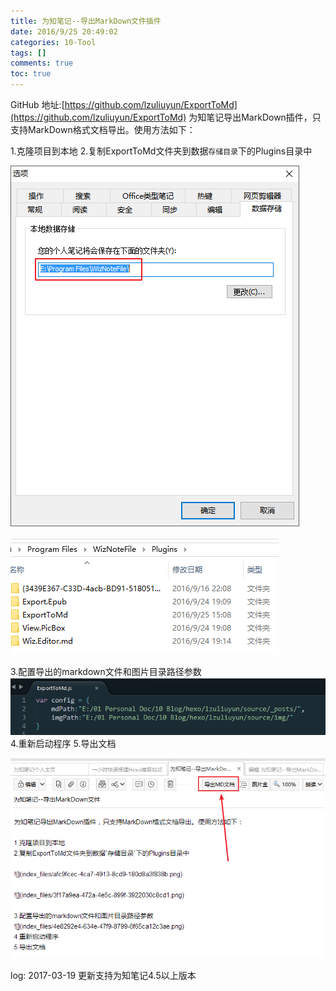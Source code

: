 ```yaml
---
title: 为知笔记--导出MarkDown文件插件
date: 2016/9/25 20:49:02
categories: 10-Tool
tags: []
comments: true
toc: true
---
```

GitHub 地址:[https://github.com/lzuliuyun/ExportToMd](https://github.com/lzuliuyun/ExportToMd)
为知笔记导出MarkDown插件，只支持MarkDown格式文档导出。使用方法如下：

1.克隆项目到本地
2.复制ExportToMd文件夹到数据`存储目录`下的Plugins目录中

![](/img/afc9fcec-4ca7-4913-8cd9-180d8a3f838b.png)

![](/img/3f17a9ea-472a-4e5c-899f-3922030c8cd1.png)

3.配置导出的markdown文件和图片目录路径参数
![](/img/4e8292e4-634e-47f9-8799-6f65ca12c3ae.png)
4.重新启动程序
5.导出文档

![](/img/936218e6-be30-4371-82f9-5d614e07785d.png)

log:
2017-03-19 更新支持为知笔记4.5以上版本

